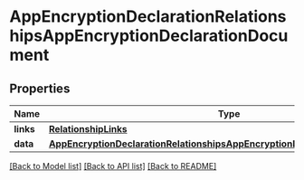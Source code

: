 # AppEncryptionDeclarationRelationshipsAppEncryptionDeclarationDocument

## Properties
Name | Type | Description | Notes
------------ | ------------- | ------------- | -------------
**links** | [**RelationshipLinks**](RelationshipLinks.md) |  | [optional] 
**data** | [**AppEncryptionDeclarationRelationshipsAppEncryptionDeclarationDocumentData**](AppEncryptionDeclarationRelationshipsAppEncryptionDeclarationDocumentData.md) |  | [optional] 

[[Back to Model list]](../README.md#documentation-for-models) [[Back to API list]](../README.md#documentation-for-api-endpoints) [[Back to README]](../README.md)


